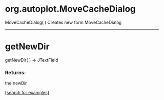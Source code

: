 # org.autoplot.MoveCacheDialog
MoveCacheDialog( )
Creates new form MoveCacheDialog

***
<a name="getNewDir"></a>
# getNewDir
getNewDir(  ) &rarr; JTextField



### Returns:
the newDir

<a href="https://github.com/autoplot/dev/search?q=getNewDir&unscoped_q=getNewDir">[search for examples]</a>

